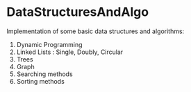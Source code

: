 # DataStructuresAndAlgo
Implementation of some basic data  structures and algorithms:
1. Dynamic Programming
2. Linked Lists : Single, Doubly, Circular
3. Trees
4. Graph
5. Searching methods
6. Sorting methods 
